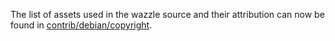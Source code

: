 The list of assets used in the wazzle source and their attribution can now be found in [contrib/debian/copyright](../contrib/debian/copyright).
